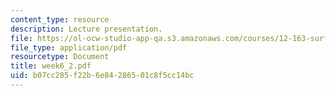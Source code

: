 ```yaml
---
content_type: resource
description: Lecture presentation.
file: https://ol-ocw-studio-app-qa.s3.amazonaws.com/courses/12-163-surface-processes-and-landscape-evolution-fall-2004/b07cc285f22b6e84286501c8f5cc14bc_week6_2.pdf
file_type: application/pdf
resourcetype: Document
title: week6_2.pdf
uid: b07cc285-f22b-6e84-2865-01c8f5cc14bc
---
```

